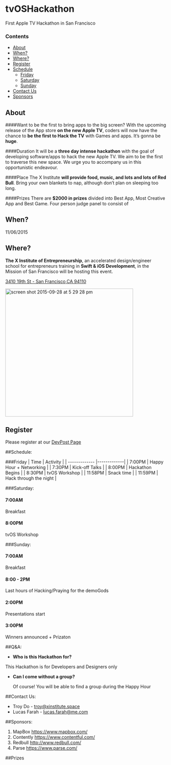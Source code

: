 # tvOSHackathon
First Apple TV Hackathon in San Francisco

### Contents
 - [About](#about)
 - [When?](#when)
 - [Where?](#where)
 - [Register](#register)
 - [Schedule](#schedule)
      - [Friday](#friday)
      - [Saturday](#saturday)
      - [Sunday](#sunday)
 - [Contact Us](#contact-us)
 - [Sponsors](#sponsors)



## About
####Want to be the first to bring apps to the big screen? 
 With the upcoming release of the App store **on the new Apple TV**, coders will now have the chance to **be the first to Hack the TV** with Games and apps. It’s gonna be **huge**. 

####Duration
It will be a **three day intense hackathon** with the goal of developing software/apps to hack the new Apple TV.  We aim to be the first to traverse this new space. We urge you to accompany us in this opportunistic endeavour. 

####Place
The X Institute **will provide food, music, and lots and lots of Red Bull**. Bring your own blankets to nap, although don’t plan on sleeping too long. 

####Prizes
There are **$2000 in prizes** divided into Best App, Most Creative App and Best Game. Four person judge panel to consist of

## When?
11/06/2015

## Where?
 **The X Institute of Entrepreneurship**, an accelerated design/engineer school for entrepreneurs training in **Swift & iOS Development**, in the Mission of San Francisco will be hosting this event.

[3410 19th St - San Francisco,CA 94110](https://www.google.com/maps/place/The+X+Institute/@37.76035,-122.419611,17z/data=!3m1!4b1!4m2!3m1!1s0x808f7e3c8ba29873:0x76ae3a4c7d6bddb9)

<img width="400" alt="screen shot 2015-09-28 at 5 29 28 pm" src="https://cloud.githubusercontent.com/assets/6511079/10152438/cbd7478a-6606-11e5-850b-4240e12527d5.png">

## Register
Please register at our [DevPost Page](http://hackthetv.devpost.com)

##Schedule: 

###Friday
| Time        | Activity        | 
| ------------- |-------------|
| 7:00PM   | Happy Hour + Networking |
| 7:30PM   | Kick-off Talks          | 
| 8:00PM   | Hackathon Begins        | 
| 8:30PM   | tvOS Workshop           | 
| 11:58PM   | Snack time             | 
| 11:59PM   | Hack through the night | 


 
###Saturday:

#### 7:00AM 
Breakfast

#### 8:00PM 
tvOS Workshop  

 
###Sunday:

#### 7:00AM 
Breakfast

#### 8:00 - 2PM 
Last hours of Hacking/Praying for the demoGods

#### 2:00PM 
Presentations start

#### 3:00PM 
Winners announced + Prizaton

##Q&A:

- **Who is this Hackathon for?**
  
This Hackathon is for Developers and Designers only

- **Can I come without a group?**

  Of course! You will be able to find a group during the Happy Hour


##Contact Us:
- Troy Do - troy@xinstitute.space
- Lucas Farah - lucas.farah@me.com

##Sponsors:

1. MapBox https://www.mapbox.com/
2. Contently https://www.contentful.com/
3. Redbull http://www.redbull.com/
4. Parse https://www.parse.com/

##Prizes
